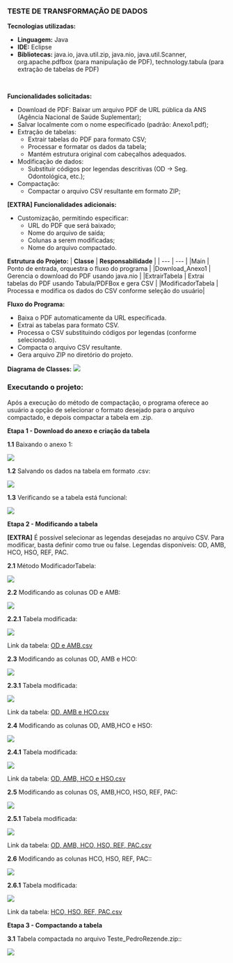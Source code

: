 ### TESTE DE TRANSFORMAÇÃO DE DADOS

**Tecnologias utilizadas:** 

- **Linguagem:** Java
- **IDE:** Eclipse
- **Bibliotecas:** java.io, java.util.zip, java.nio, java.util.Scanner, org.apache.pdfbox (para manipulação de PDF), technology.tabula (para extração de tabelas de PDF)
<br>

**Funcionalidades solicitadas:**
- Download de PDF: Baixar um arquivo PDF de URL pública da ANS (Agência Nacional de Saúde Suplementar);
- Salvar localmente com o nome especificado (padrão: Anexo1.pdf);
- Extração de tabelas:
    - Extrair tabelas do PDF para formato CSV;
    - Processar e formatar os dados da tabela;
    - Mantém estrutura original com cabeçalhos adequados.
- Modificação de dados:
    - Substituir códigos por legendas descritivas (OD → Seg. Odontológica, etc.); 
- Compactação:
    - Compactar o arquivo CSV resultante em formato ZIP;

**[EXTRA] Funcionalidades adicionais:**
- Customização, permitindo especificar:
    - URL do PDF que será baixado;
    - Nome do arquivo de saída;
    - Colunas a serem modificadas;
    - Nome do arquivo compactado.


**Estrutura do Projeto:**
| **Classe** | **Responsabilidade** | 
| --- | --- |
|Main	| Ponto de entrada, orquestra o fluxo do programa |
|Download_Anexo1 |	Gerencia o download do PDF usando java.nio |
|ExtrairTabela	| Extrai tabelas do PDF usando Tabula/PDFBox e gera CSV |
|ModificadorTabela |	Processa e modifica os dados do CSV conforme seleção do usuário|

**Fluxo do Programa:**
- Baixa o PDF automaticamente da URL especificada.
- Extrai as tabelas para formato CSV.
- Processa o CSV substituindo códigos por legendas (conforme selecionado).
- Compacta o arquivo CSV resultante.
- Gera arquivo ZIP no diretório do projeto.

**Diagrama de Classes:**
<img src="img/Diagrama.png">

### Executando o projeto:

Após a execução do método de compactação, o programa oferece ao usuário a opção de selecionar o formato desejado para o arquivo compactado, e depois compactar a tabela em .zip.

**Etapa 1 - Download do anexo e criação da tabela**

**1.1** Baixando o anexo 1:

<img src="img/teste_tranformacao_de_dados_1.1.png">

**1.2** Salvando os dados na tabela em formato .csv:

<img src="img/teste_tranformacao_de_dados_1.2.png">

**1.3** Verificando se a tabela está funcional:

<img src="img/teste_tranformacao_de_dados_1.3.png">

**Etapa 2 - Modificando a tabela**

**[EXTRA]** É possível selecionar as legendas desejadas no arquivo CSV. Para modificar, basta definir como true ou false.
Legendas disponíveis: OD, AMB, HCO, HSO, REF, PAC.

**2.1** Método ModificadorTabela:

<img src="img/teste_tranformacao_de_dados_2.1.png">

**2.2** Modificando as colunas OD e AMB:

<img src="img/teste_tranformacao_de_dados_2.2.png">

**2.2.1** Tabela modificada:

<img src="img/teste_tranformacao_de_dados_2.2.1.png">

Link da tabela: [OD e AMB.csv](https://drive.google.com/file/d/1V825qkPV6B-iyJcZB97xQK9_vDwkfznD/view?usp=sharing)

**2.3** Modificando as colunas OD, AMB e HCO:

<img src="img/teste_tranformacao_de_dados_2.3.png">

**2.3.1** Tabela modificada:

<img src="img/teste_tranformacao_de_dados_2.3.1.png">

Link da tabela: [OD, AMB e HCO.csv](https://drive.google.com/file/d/1ucd27KLM9UqB82QVJOBB2JU08KU95QDk/view?usp=sharing)

**2.4** Modificando as colunas OD, AMB,HCO e HSO:

<img src="img/teste_tranformacao_de_dados_2.4.png">

**2.4.1** Tabela modificada:

<img src="img/teste_tranformacao_de_dados_2.4.1.png">

Link da tabela: [OD, AMB, HCO e HSO.csv](https://drive.google.com/file/d/19lqTkq6WlPVZsKquDxdfkuhmQltqAG9l/view?usp=sharing)

**2.5** Modificando as colunas OS, AMB,HCO, HSO, REF, PAC:

<img src="img/teste_tranformacao_de_dados_2.5.png">

**2.5.1** Tabela modificada:

<img src="img/teste_tranformacao_de_dados_2.5.1.png">

Link da tabela: [OD, AMB, HCO, HSO, REF, PAC.csv](https://drive.google.com/file/d/1HCAZnqJmGfwlFpEgNSjLtzKOz1Y06mhx/view?usp=sharing)

**2.6** Modificando as colunas HCO, HSO, REF, PAC::

<img src="img/teste_tranformacao_de_dados_2.6.png">

**2.6.1** Tabela modificada:

<img src="img/teste_tranformacao_de_dados_2.6.1.png">

Link da tabela: [HCO, HSO, REF, PAC.csv](https://drive.google.com/file/d/1MUgUEBZkIewckLyXXlJU55qM6ubwMfKg/view?usp=sharing)

**Etapa 3 - Compactando a tabela**

**3.1** Tabela compactada no arquivo Teste_PedroRezende.zip::

<img src="img/teste_tranformacao_de_dados_3.1.png">

